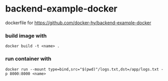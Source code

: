 # backend-example-docker

dockerfile for https://github.com/docker-hy/backend-example-docker

### build image with
`docker build -t <name> .`

### run container with
`docker run --mount type=bind,src="$(pwd)"/logs.txt,dst=/app/logs.txt -p 8000:8000 <name>`

